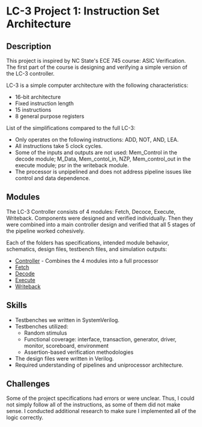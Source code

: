 # LC-3 Project 1: Instruction Set Architecture
## Description
This project is inspired by NC State's ECE 745 course: ASIC Verification. The first part of the course is designing and verifying a simple version of the LC-3 controller.

LC-3 is a simple computer architecture with the following characteristics:
- 16-bit architecture
- Fixed instruction length
- 15 instructions
- 8 general purpose registers

List of the simplifications compared to the full LC-3:
- Only operates on the following instructions: ADD, NOT, AND, LEA.
- All instructions take 5 clock cycles.
- Some of the inputs and outputs are not used: Mem_Control in the decode module; M_Data, Mem_contol_in, NZP, Mem_control_out in the execute module; psr in the writeback module.
- The processor is unpipelined and does not address pipeline issues like control and data dependence.

## Modules
The LC-3 Controller consists of 4 modules: Fetch, Decoce, Execute, Writeback. Components were designed and verified individually. Then they were combined into a main controller design and verified that all 5 stages of the pipeline worked cohesively. 

Each of the folders has specifications, intended module behavior, schematics, design files, testbench files, and simulation outputs:
- [Controller](controller) - Combines the 4 modules into a full processor
- [Fetch](fetch)
- [Decode](decode)
- [Execute](execute)
- [Writeback](writeback)

## Skills
- Testbenches we written in SystemVerilog.
- Testbenches utilized:
  - Random stimulus
  - Functional coverage: interface, transaction, generator, driver, monitor, scoreboard, environment
  - Assertion-based verification methodologies
- The design files were written in Verilog.
- Required understanding of pipelines and uniprocessor architecture.

## Challenges
Some of the project specifications had errors or were unclear. Thus, I could not simply follow all of the instructions, as some of them did not make sense. 
I conducted additional research to make sure I implemented all of the logic correctly. 
